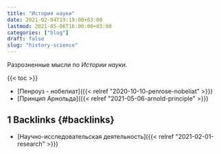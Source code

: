 ```yaml
---
title: "История науки"
date: 2021-02-04T19:19:00+03:00
lastmod: 2021-05-06T16:00:00+03:00
categories: ["blog"]
draft: false
slug: "history-science"
---
```


Разрозненные мысли по _Истории науки_.

<!--more-->

{{< toc >}}

-   [Пенроуз - нобелиат]({{< relref "2020-10-10-penrose-nobeliat" >}})
-   [Принцип Арнольда]({{< relref "2021-05-06-arnold-principle" >}})


## <span class="section-num">1</span> Backlinks {#backlinks}

-   [Научно-исследовательская деятельность]({{< relref "2021-02-01-research" >}})
